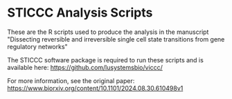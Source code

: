 # STICCC Analysis Scripts

These are the R scripts used to produce the analysis in the manuscript "Dissecting reversible and irreversible single cell state transitions from gene regulatory networks"


The STICCC software package is required to run these scripts and is available here: https://github.com/lusystemsbio/viccc/


For more information, see the original paper: https://www.biorxiv.org/content/10.1101/2024.08.30.610498v1